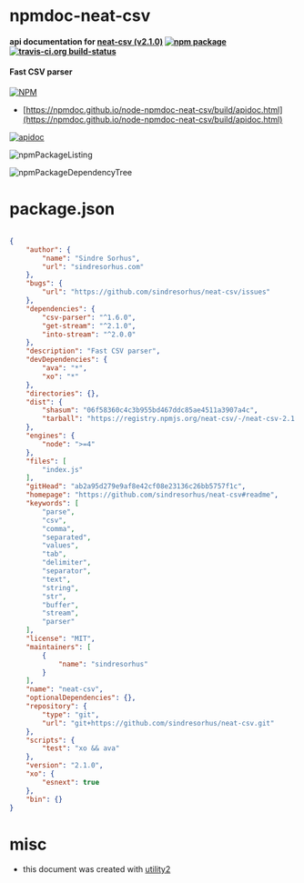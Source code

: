 # npmdoc-neat-csv

#### api documentation for  [neat-csv (v2.1.0)](https://github.com/sindresorhus/neat-csv#readme)  [![npm package](https://img.shields.io/npm/v/npmdoc-neat-csv.svg?style=flat-square)](https://www.npmjs.org/package/npmdoc-neat-csv) [![travis-ci.org build-status](https://api.travis-ci.org/npmdoc/node-npmdoc-neat-csv.svg)](https://travis-ci.org/npmdoc/node-npmdoc-neat-csv)

#### Fast CSV parser

[![NPM](https://nodei.co/npm/neat-csv.png?downloads=true&downloadRank=true&stars=true)](https://www.npmjs.com/package/neat-csv)

- [https://npmdoc.github.io/node-npmdoc-neat-csv/build/apidoc.html](https://npmdoc.github.io/node-npmdoc-neat-csv/build/apidoc.html)

[![apidoc](https://npmdoc.github.io/node-npmdoc-neat-csv/build/screenCapture.buildCi.browser.%252Ftmp%252Fbuild%252Fapidoc.html.png)](https://npmdoc.github.io/node-npmdoc-neat-csv/build/apidoc.html)

![npmPackageListing](https://npmdoc.github.io/node-npmdoc-neat-csv/build/screenCapture.npmPackageListing.svg)

![npmPackageDependencyTree](https://npmdoc.github.io/node-npmdoc-neat-csv/build/screenCapture.npmPackageDependencyTree.svg)



# package.json

```json

{
    "author": {
        "name": "Sindre Sorhus",
        "url": "sindresorhus.com"
    },
    "bugs": {
        "url": "https://github.com/sindresorhus/neat-csv/issues"
    },
    "dependencies": {
        "csv-parser": "^1.6.0",
        "get-stream": "^2.1.0",
        "into-stream": "^2.0.0"
    },
    "description": "Fast CSV parser",
    "devDependencies": {
        "ava": "*",
        "xo": "*"
    },
    "directories": {},
    "dist": {
        "shasum": "06f58360c4c3b955bd467ddc85ae4511a3907a4c",
        "tarball": "https://registry.npmjs.org/neat-csv/-/neat-csv-2.1.0.tgz"
    },
    "engines": {
        "node": ">=4"
    },
    "files": [
        "index.js"
    ],
    "gitHead": "ab2a95d279e9af8e42cf08e23136c26bb5757f1c",
    "homepage": "https://github.com/sindresorhus/neat-csv#readme",
    "keywords": [
        "parse",
        "csv",
        "comma",
        "separated",
        "values",
        "tab",
        "delimiter",
        "separator",
        "text",
        "string",
        "str",
        "buffer",
        "stream",
        "parser"
    ],
    "license": "MIT",
    "maintainers": [
        {
            "name": "sindresorhus"
        }
    ],
    "name": "neat-csv",
    "optionalDependencies": {},
    "repository": {
        "type": "git",
        "url": "git+https://github.com/sindresorhus/neat-csv.git"
    },
    "scripts": {
        "test": "xo && ava"
    },
    "version": "2.1.0",
    "xo": {
        "esnext": true
    },
    "bin": {}
}
```



# misc
- this document was created with [utility2](https://github.com/kaizhu256/node-utility2)
